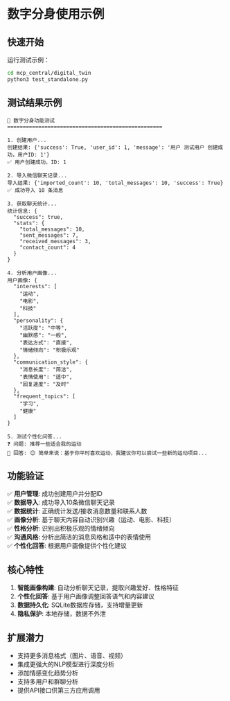 # 数字分身使用示例

## 快速开始

运行测试示例：

```bash
cd mcp_central/digital_twin
python3 test_standalone.py
```

## 测试结果示例

```
🤖 数字分身功能测试
==================================================

1. 创建用户...
创建结果: {'success': True, 'user_id': 1, 'message': '用户 测试用户 创建成功，用户ID: 1'}
✅ 用户创建成功，ID: 1

2. 导入微信聊天记录...
导入结果: {'imported_count': 10, 'total_messages': 10, 'success': True}
✅ 成功导入 10 条消息

3. 获取聊天统计...
统计信息: {
  "success": true,
  "stats": {
    "total_messages": 10,
    "sent_messages": 7,
    "received_messages": 3,
    "contact_count": 4
  }
}

4. 分析用户画像...
用户画像: {
  "interests": [
    "运动",
    "电影", 
    "科技"
  ],
  "personality": {
    "活跃度": "中等",
    "幽默感": "一般",
    "表达方式": "直接",
    "情绪倾向": "积极乐观"
  },
  "communication_style": {
    "消息长度": "简洁",
    "表情使用": "适中",
    "回复速度": "及时"
  },
  "frequent_topics": [
    "学习",
    "健康"
  ]
}

5. 测试个性化问答...
❓ 问题: 推荐一些适合我的运动
🤖 回答: 😊 简单来说：基于你平时喜欢运动，我建议你可以尝试一些新的运动项目...
```

## 功能验证

✅ **用户管理**: 成功创建用户并分配ID  
✅ **数据导入**: 成功导入10条微信聊天记录  
✅ **数据统计**: 正确统计发送/接收消息数量和联系人数  
✅ **画像分析**: 基于聊天内容自动识别兴趣（运动、电影、科技）  
✅ **性格分析**: 识别出积极乐观的情绪倾向  
✅ **沟通风格**: 分析出简洁的消息风格和适中的表情使用  
✅ **个性化回答**: 根据用户画像提供个性化建议

## 核心特性

1. **智能画像构建**: 自动分析聊天记录，提取兴趣爱好、性格特征
2. **个性化回答**: 基于用户画像调整回答语气和内容建议  
3. **数据持久化**: SQLite数据库存储，支持增量更新
4. **隐私保护**: 本地存储，数据不外泄

## 扩展潜力

- 支持更多消息格式（图片、语音、视频）
- 集成更强大的NLP模型进行深度分析
- 添加情感变化趋势分析
- 支持多用户和群聊分析
- 提供API接口供第三方应用调用
